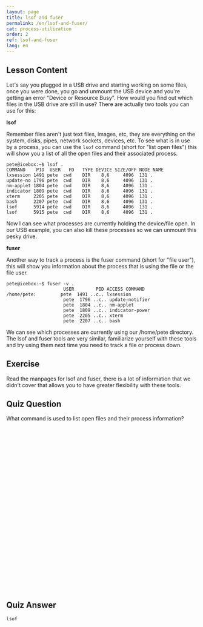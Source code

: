```yaml
---
layout: page
title: lsof and fuser
permalink: /en/lsof-and-fuser/
cat: process-utilization
order: 2
ref: lsof-and-fuser
lang: en
---
```


## Lesson Content

Let's say you plugged in a USB drive and starting working on some files, once you were done, you go and unmount the USB device and you're getting an error "Device or Resource Busy". How would you find out which files in the USB drive are still in use? There are actually two tools you can use for this: 

**lsof**

Remember files aren't just text files, images, etc, they are everything on the system, disks, pipes, network sockets, devices, etc. To see what is in use by a process, you can use the `lsof` command (short for "list open files") this will show you a list of all the open files and their associated process. 

```
pete@icebox:~$ lsof .
COMMAND    PID  USER   FD   TYPE DEVICE SIZE/OFF NODE NAME
lxsession 1491 pete  cwd    DIR    8,6     4096  131 .
update-no 1796 pete  cwd    DIR    8,6     4096  131 .
nm-applet 1804 pete  cwd    DIR    8,6     4096  131 .
indicator 1809 pete  cwd    DIR    8,6     4096  131 .
xterm     2205 pete  cwd    DIR    8,6     4096  131 .
bash      2207 pete  cwd    DIR    8,6     4096  131 .
lsof      5914 pete  cwd    DIR    8,6     4096  131 .
lsof      5915 pete  cwd    DIR    8,6     4096  131 .
```

Now I can see what processes are currently holding the device/file open. In our USB example, you can also kill these processes so we can unmount this pesky drive.

**fuser**

Another way to track a process is the fuser command (short for "file user"), this will show you information about the process that is using the file or the file user. 

```
pete@icebox:~$ fuser -v .
                     USER        PID ACCESS COMMAND
/home/pete:         pete  1491 ..c.. lxsession
                     pete  1796 ..c.. update-notifier
                     pete  1804 ..c.. nm-applet
                     pete  1809 ..c.. indicator-power
                     pete  2205 ..c.. xterm
                     pete  2207 ..c.. bash
```

We can see which processes are currently using our /home/pete directory. The lsof and fuser tools are very similar, familiarize yourself with these tools and try using them next time you need to track a file or process down.

## Exercise

Read the manpages for lsof and fuser, there is a lot of information that we didn't cover that allows you to have greater flexibility with these tools.

## Quiz Question

What command is used to list open files and their process information?  
<br /><br /><br /><br /><br /><br /><br /><br /><br /><br /><br /><br /><br /><br /><br /><br /><br /><br /><br /><br /><br /><br /><br /><br /><br /><br /> 
## Quiz Answer

`lsof`